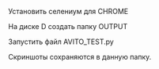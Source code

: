 Установить селениум для CHROME

На диске D создать папку OUTPUT

Запустить файл AVITO_TEST.py

Скриншоты сохраняются в данную папку. 
